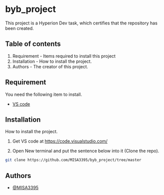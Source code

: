 # byb_project

This project is a Hyperion Dev task, which certifies that the repository has been created.

## Table of contents
1. Requirement - Items required to install this project
2. Installation - How to install the project.
3. Authors - The creator of this project.

## Requirement

You need the following item to install.
* [VS code](https://code.visualstudio.com/)

## Installation 
 
How to install the project.

1. Get VS code at https://code.visualstudio.com/

2. Open New terminal and put the sentence below into it (Clone the repo).
```bash
git clone https://github.com/MISA3395/byb_project/tree/master
```

## Authors

- [@MISA3395](https://github.com/MISA3395)
